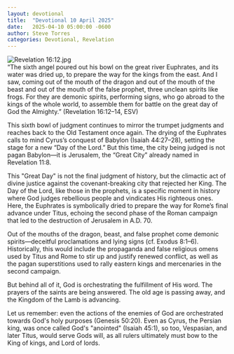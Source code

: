 ```yaml
---
layout: devotional
title:  "Devotional 10 April 2025"
date:   2025-04-10 05:00:00 -0600
author: Steve Torres
categories: Devotional, Revelation
---
```

<img src="https://sitemedia.esteeb.com/file/esteebcomsitemedia/devotional_images/Revelation/Rev-16_12.jpg?raw=true" alt="Revelation 16:12.jpg" style="max-width: 100%; height: auto;">

<div class="scripture">
  “The sixth angel poured out his bowl on the great river Euphrates, and its water was dried up, to prepare the way for the kings from the east. And I saw, coming out of the mouth of the dragon and out of the mouth of the beast and out of the mouth of the false prophet, three unclean spirits like frogs. For they are demonic spirits, performing signs, who go abroad to the kings of the whole world, to assemble them for battle on the great day of God the Almighty.” (Revelation 16:12–14, ESV)
</div>

This sixth bowl of judgment continues to mirror the trumpet judgments and reaches back to the Old Testament once again. The drying of the Euphrates calls to mind Cyrus’s conquest of Babylon (Isaiah 44:27–28), setting the stage for a new “Day of the Lord.” But this time, the city being judged is not pagan Babylon—it is Jerusalem, the “Great City” already named in Revelation 11:8.

This "Great Day" is not the final judgment of history, but the climactic act of divine justice against the covenant-breaking city that rejected her King. The Day of the Lord, like those in the prophets, is a specific moment in history where God judges rebellious people and vindicates His righteous ones. Here, the Euphrates is symbolically dried to prepare the way for Rome’s final advance under Titus, echoing the second phase of the Roman campaign that led to the destruction of Jerusalem in A.D. 70.

Out of the mouths of the dragon, beast, and false prophet come demonic spirits—deceitful proclamations and lying signs (cf. Exodus 8:1–6). Historically, this would include the propaganda and false religious omens used by Titus and Rome to stir up and justify renewed conflict, as well as the pagan superstitions used to rally eastern kings and mercenaries in the second campaign.

But behind all of it, God is orchestrating the fulfillment of His word. The prayers of the saints are being answered. The old age is passing away, and the Kingdom of the Lamb is advancing.

Let us remember: even the actions of the enemies of God are orchestrated towards God's holy purposes (Genesis 50:20). Even as Cyrus, the Persian king, was once called God's "anointed" (Isaiah 45:1), so too, Vespasian, and later Titus, would serve Gods will, as all rulers ultimately must bow to the King of kings, and Lord of lords.
